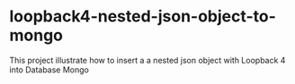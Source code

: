 # loopback4-nested-json-object-to-mongo
This project illustrate how to insert a a nested json object with Loopback 4 into Database Mongo
